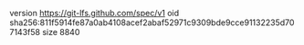 version https://git-lfs.github.com/spec/v1
oid sha256:811f5914fe87a0ab4108acef2abaf52971c9309bde9cce91132235d707143f58
size 8840
